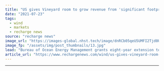 ```yaml
---
title: "US gives Vineyard room to grow revenue from 'significant footprint' of Atlantic wind projects"
date: "2021-07-23"
tags: 
  - wind
  - markets
  - recharge news
source: "recharge news"
image_url: "https://images-global.nhst.tech/image/dnRCb05qeU5UMFI2Tjd0UnQ1TnY1MFczSHVOM2pXM2VJQzNORUEvRmZLWT0=/nhst/binary/d046e7c8c245194204b55a60dbe4d24b"
image_fp: "/assets/img/post_thumbnails/13.jpg"
lead: "Bureau of Ocean Energy Management grants eight-year extension to pioneering 5GW of offshore developments off US east coast with eye on power deal prolongation"
article_url: "https://www.rechargenews.com/wind/us-gives-vineyard-room-to-grow-revenue-from-significant-footprint-of-atlantic-wind-projects/2-1-1043750"
---
```


---
